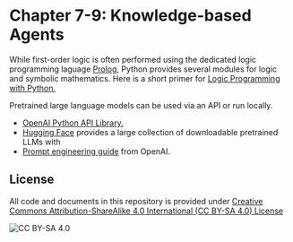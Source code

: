 <!-- #region -->
# Chapter 7-9: Knowledge-based Agents

While first-order logic is often performed using 
the dedicated logic programming laguage [Prolog](https://en.wikipedia.org/wiki/Prolog), Python provides
several modules for logic and symbolic mathematics. Here is a 
short primer for [Logic Programming with Python.](https://www.tutorialspoint.com/artificial_intelligence_with_python/artificial_intelligence_with_python_logic_programming.htm)

Pretrained large language models can be used via an API or run locally.

* [OpenAI Python API Library.](https://github.com/openai/openai-python)
* [Hugging Face](https://huggingface.co/) provides a large collection
  of downloadable pretrained LLMs with 
* [Prompt engineering guide](https://platform.openai.com/docs/guides/prompt-engineering) from OpenAI.



## License
All code and documents in this repository is provided under [Creative Commons Attribution-ShareAlike 4.0 International (CC BY-SA 4.0) License](https://creativecommons.org/licenses/by-sa/4.0/)

![CC BY-SA 4.0](https://licensebuttons.net/l/by-sa/3.0/88x31.png)
<!-- #endregion -->

```python

```
